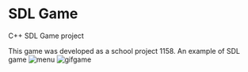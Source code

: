 # SDL Game
C++ SDL Game project 

This game was developed as a school project 1158. An example of SDL game
![menu](https://user-images.githubusercontent.com/45800215/116511458-25c07a80-a8cf-11eb-9685-8727aabcefc0.png)
![gifgame](https://user-images.githubusercontent.com/45800215/116511469-278a3e00-a8cf-11eb-8a6a-3f2336888cd4.gif)
